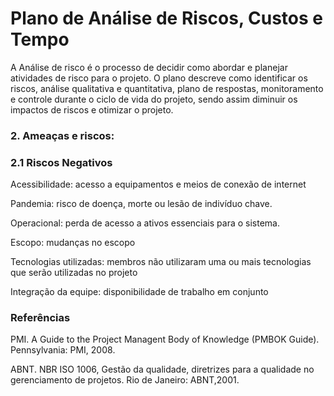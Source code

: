 # Plano de Análise de Riscos, Custos e Tempo

A Análise de risco é o processo de decidir como abordar e planejar atividades de risco para o projeto. O plano descreve como identificar os riscos, análise qualitativa e quantitativa, plano de respostas, monitoramento e controle durante o ciclo de vida do projeto, sendo assim diminuir os impactos de riscos e otimizar o projeto.



### 2. Ameaças e riscos:

### 2.1 Riscos Negativos

Acessibilidade: acesso a equipamentos e meios de conexão de internet

Pandemia: risco de doença, morte ou lesão de indivíduo chave.

Operacional: perda de acesso a ativos essenciais para o sistema.

Escopo: mudanças no escopo

Tecnologias utilizadas: membros não utilizaram uma ou mais tecnologias que serão utilizadas no projeto

Integração da equipe: disponibilidade de trabalho em conjunto


### Referências 

PMI. A Guide to the Project Managent Body of Knowledge (PMBOK Guide). Pennsylvania: PMI, 2008.

ABNT. NBR ISO 1006, Gestão da qualidade, diretrizes para a 
qualidade no gerenciamento de projetos. Rio de Janeiro: ABNT,2001.
